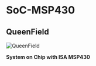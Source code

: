 # SoC-MSP430
## QueenField

![QueenField](../master/soc-msp430.svg)

**System on Chip with ISA MSP430**
